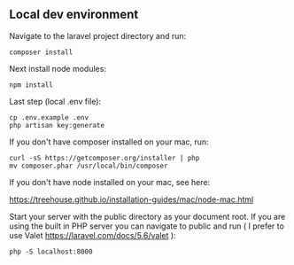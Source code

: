## Local dev environment

Navigate to the laravel project directory and run: 

	composer install

Next install node modules:

	npm install

Last step (local .env file):

	cp .env.example .env
	php artisan key:generate

If you don't have composer installed on your mac, run:

	curl -sS https://getcomposer.org/installer | php
	mv composer.phar /usr/local/bin/composer

If you don't have node installed on your mac, see here:

https://treehouse.github.io/installation-guides/mac/node-mac.html

Start your server with the public directory as your document root. If you are using the built in PHP server you can navigate to public and run ( I prefer to use Valet https://laravel.com/docs/5.6/valet ):
	
	php -S localhost:8000